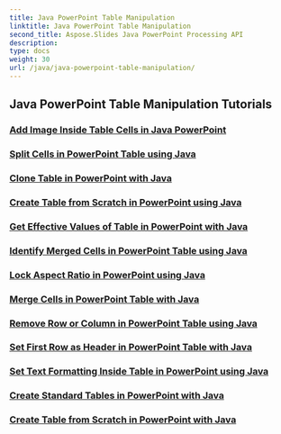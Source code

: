 ```yaml
---
title: Java PowerPoint Table Manipulation
linktitle: Java PowerPoint Table Manipulation
second_title: Aspose.Slides Java PowerPoint Processing API
description: 
type: docs
weight: 30
url: /java/java-powerpoint-table-manipulation/
---
```


## Java PowerPoint Table Manipulation Tutorials
### [Add Image Inside Table Cells in Java PowerPoint](./add-image-inside-table-cells-java-powerpoint/)
### [Split Cells in PowerPoint Table using Java](./split-cells-powerpoint-table-java/)
### [Clone Table in PowerPoint with Java](./clone-table-powerpoint-java/)
### [Create Table from Scratch in PowerPoint using Java](./create-table-from-scratch-powerpoint-java/)
### [Get Effective Values of Table in PowerPoint with Java](./get-effective-values-table-powerpoint-java/)
### [Identify Merged Cells in PowerPoint Table using Java](./identify-merged-cells-powerpoint-table-java/)
### [Lock Aspect Ratio in PowerPoint using Java](./lock-aspect-ratio-powerpoint-java/)
### [Merge Cells in PowerPoint Table with Java](./merge-cells-powerpoint-table-java/)
### [Remove Row or Column in PowerPoint Table using Java](./remove-row-column-powerpoint-table-java/)
### [Set First Row as Header in PowerPoint Table with Java](./set-first-row-header-powerpoint-table-java/)
### [Set Text Formatting Inside Table in PowerPoint using Java](./set-text-formatting-inside-table-powerpoint-java/)
### [Create Standard Tables in PowerPoint with Java](./create-standard-tables-powerpoint-java/)
### [Create Table from Scratch in PowerPoint with Java](./create-table-from-scratch-powerpoint-java/)